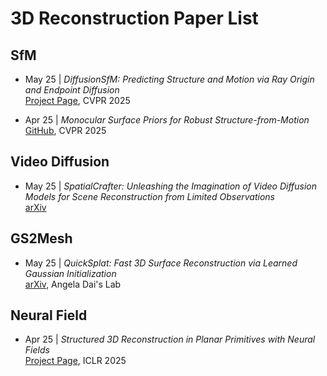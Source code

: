 # 3D Reconstruction Paper List

## SfM

- May 25 | *DiffusionSfM: Predicting Structure and Motion via Ray Origin and Endpoint Diffusion*  
  [Project Page](https://qitaozhao.github.io/DiffusionSfM), CVPR 2025

- Apr 25 | *Monocular Surface Priors for Robust Structure-from-Motion*  
  [GitHub](https://github.com/cvg/mpsfm), CVPR 2025

## Video Diffusion

- May 25 | *SpatialCrafter: Unleashing the Imagination of Video Diffusion Models for Scene Reconstruction from Limited Observations*  
  [arXiv](https://arxiv.org/pdf/2505.11992)

## GS2Mesh

- May 25 | *QuickSplat: Fast 3D Surface Reconstruction via Learned Gaussian Initialization*  
  [arXiv](https://arxiv.org/pdf/2505.05591), Angela Dai's Lab

## Neural Field

- Apr 25 | *Structured 3D Reconstruction in Planar Primitives with Neural Fields*  
  [Project Page](https://neuralplane.github.io/), ICLR 2025
